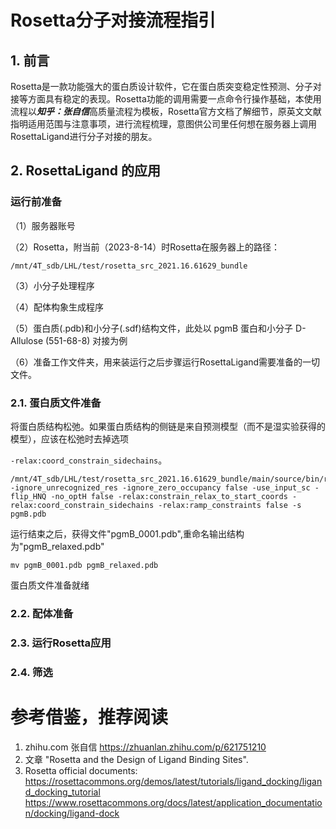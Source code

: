 # Rosetta分子对接流程指引

## 1. 前言
Rosetta是一款功能强大的蛋白质设计软件，它在蛋白质突变稳定性预测、分子对接等方面具有稳定的表现。Rosetta功能的调用需要一点命令行操作基础，本使用流程以***知乎：张自信***高质量流程为模板，Rosetta官方文档了解细节，原英文文献指明适用范围与注意事项，进行流程梳理，意图供公司里任何想在服务器上调用RosettaLigand进行分子对接的朋友。 
 
## 2. RosettaLigand 的应用 
### 运行前准备 
（1）服务器账号 

（2）Rosetta，附当前（2023-8-14）时Rosetta在服务器上的路径： 
```
/mnt/4T_sdb/LHL/test/rosetta_src_2021.16.61629_bundle
``` 
（3）小分子处理程序 

（4）配体构象生成程序 

（5）蛋白质(.pdb)和小分子(.sdf)结构文件，此处以 pgmB 蛋白和小分子 D-Allulose (551-68-8) 对接为例 
 
（6）准备工作文件夹，用来装运行之后步骤运行RosettaLigand需要准备的一切文件。 
 
 
### 2.1. 蛋白质文件准备 
将蛋白质结构松弛。如果蛋白质结构的侧链是来自预测模型（而不是湿实验获得的模型），应该在松弛时去掉选项 

``-relax:coord_constrain_sidechains``。 
 
```
/mnt/4T_sdb/LHL/test/rosetta_src_2021.16.61629_bundle/main/source/bin/relax.mpi.linuxgccrelease -ignore_unrecognized_res -ignore_zero_occupancy false -use_input_sc -flip_HNQ -no_optH false -relax:constrain_relax_to_start_coords -relax:coord_constrain_sidechains -relax:ramp_constraints false -s pgmB.pdb
``` 
 
运行结束之后，获得文件"pgmB_0001.pdb",重命名输出结构为"pgmB_relaxed.pdb" 
``` 
mv pgmB_0001.pdb pgmB_relaxed.pdb
```
蛋白质文件准备就绪 
 
### 2.2. 配体准备 
 
### 2.3. 运行Rosetta应用 
### 2.4. 筛选 
 
# 参考借鉴，推荐阅读 
1. zhihu.com 张自信 https://zhuanlan.zhihu.com/p/621751210
2. 文章 "Rosetta and the Design of Ligand Binding Sites". 
3. Rosetta official documents: 
https://rosettacommons.org/demos/latest/tutorials/ligand_docking/ligand_docking_tutorial
https://www.rosettacommons.org/docs/latest/application_documentation/docking/ligand-dock

